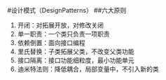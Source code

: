 #设计模式（DesignPatterns）
##六大原则
1. 开闭：对拓展开放，对修改关闭
2. 单一职责：一个类只负责一项职责
3. 依赖倒置：面向接口编程
4. 里氏替换：子类拓展父类，不改变父类功能
5. 接口隔离：接口功能细粒度，最小功能单元
6. 迪米特法则：降低耦合，局部变量中，不引入新的类